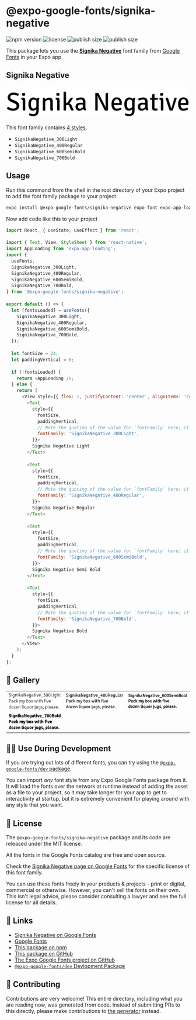 # @expo-google-fonts/signika-negative

![npm version](https://flat.badgen.net/npm/v/@expo-google-fonts/signika-negative)
![license](https://flat.badgen.net/github/license/expo/google-fonts)
![publish size](https://flat.badgen.net/packagephobia/install/@expo-google-fonts/signika-negative)
![publish size](https://flat.badgen.net/packagephobia/publish/@expo-google-fonts/signika-negative)

This package lets you use the [**Signika Negative**](https://fonts.google.com/specimen/Signika+Negative) font family from [Google Fonts](https://fonts.google.com/) in your Expo app.

## Signika Negative

![Signika Negative](./font-family.png)

This font family contains [4 styles](#-gallery).

- `SignikaNegative_300Light`
- `SignikaNegative_400Regular`
- `SignikaNegative_600SemiBold`
- `SignikaNegative_700Bold`

## Usage

Run this command from the shell in the root directory of your Expo project to add the font family package to your project
```sh
expo install @expo-google-fonts/signika-negative expo-font expo-app-loading
```

Now add code like this to your project
```js
import React, { useState, useEffect } from 'react';

import { Text, View, StyleSheet } from 'react-native';
import AppLoading from 'expo-app-loading';
import {
  useFonts,
  SignikaNegative_300Light,
  SignikaNegative_400Regular,
  SignikaNegative_600SemiBold,
  SignikaNegative_700Bold,
} from '@expo-google-fonts/signika-negative';

export default () => {
  let [fontsLoaded] = useFonts({
    SignikaNegative_300Light,
    SignikaNegative_400Regular,
    SignikaNegative_600SemiBold,
    SignikaNegative_700Bold,
  });

  let fontSize = 24;
  let paddingVertical = 6;

  if (!fontsLoaded) {
    return <AppLoading />;
  } else {
    return (
      <View style={{ flex: 1, justifyContent: 'center', alignItems: 'center' }}>
        <Text
          style={{
            fontSize,
            paddingVertical,
            // Note the quoting of the value for `fontFamily` here; it expects a string!
            fontFamily: 'SignikaNegative_300Light',
          }}>
          Signika Negative Light
        </Text>

        <Text
          style={{
            fontSize,
            paddingVertical,
            // Note the quoting of the value for `fontFamily` here; it expects a string!
            fontFamily: 'SignikaNegative_400Regular',
          }}>
          Signika Negative Regular
        </Text>

        <Text
          style={{
            fontSize,
            paddingVertical,
            // Note the quoting of the value for `fontFamily` here; it expects a string!
            fontFamily: 'SignikaNegative_600SemiBold',
          }}>
          Signika Negative Semi Bold
        </Text>

        <Text
          style={{
            fontSize,
            paddingVertical,
            // Note the quoting of the value for `fontFamily` here; it expects a string!
            fontFamily: 'SignikaNegative_700Bold',
          }}>
          Signika Negative Bold
        </Text>
      </View>
    );
  }
};

```

## 🔡 Gallery


||||
|-|-|-|
|![SignikaNegative_300Light](./SignikaNegative_300Light.ttf.png)|![SignikaNegative_400Regular](./SignikaNegative_400Regular.ttf.png)|![SignikaNegative_600SemiBold](./SignikaNegative_600SemiBold.ttf.png)||
|![SignikaNegative_700Bold](./SignikaNegative_700Bold.ttf.png)||||


## 👩‍💻 Use During Development

If you are trying out lots of different fonts, you can try using the [`@expo-google-fonts/dev` package](https://github.com/expo/google-fonts/tree/master/font-packages/dev#readme).

You can import *any* font style from any Expo Google Fonts package from it. It will load the fonts
over the network at runtime instead of adding the asset as a file to your project, so it may take longer
for your app to get to interactivity at startup, but it is extremely convenient
for playing around with any style that you want.

## 📖 License

The `@expo-google-fonts/signika-negative` package and its code are released under the MIT license.

All the fonts in the Google Fonts catalog are free and open source.

Check the [Signika Negative page on Google Fonts](https://fonts.google.com/specimen/Signika+Negative) for the specific license of this font family.

You can use these fonts freely in your products & projects - print or digital, commercial or otherwise. However, you can't sell the fonts on their own. This isn't legal advice, please consider consulting a lawyer and see the full license for all details.

## 🔗 Links

- [Signika Negative on Google Fonts](https://fonts.google.com/specimen/Signika+Negative)
- [Google Fonts](https://fonts.google.com/)
- [This package on npm](https://www.npmjs.com/package/@expo-google-fonts/signika-negative)
- [This package on GitHub](https://github.com/expo/google-fonts/tree/master/font-packages/signika-negative)
- [The Expo Google Fonts project on GitHub](https://github.com/expo/google-fonts)
- [`@expo-google-fonts/dev` Devlopment Package](https://github.com/expo/google-fonts/tree/master/font-packages/dev)

## 🤝 Contributing

Contributions are very welcome! This entire directory, including what you are reading now, was generated from code. Instead of submitting PRs to this directly, please make contributions to [the generator](https://github.com/expo/google-fonts/tree/master/packages/generator) instead.
